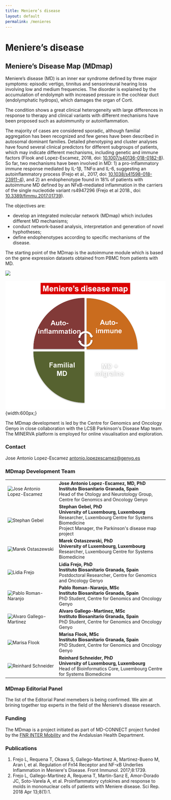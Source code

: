 ```yaml
---
title: Meniere’s disease
layout: default
permalink: /menieres
---
```


# Meniere’s disease

## Meniere’s Disease Map (MDmap)

Meniere’s disease (MD) is an inner ear syndrome defined by three major symptoms: episodic vertigo, tinnitus and sensorineural hearing loss involving low and medium frequencies. The disorder is explained by the accumulation of endolymph with increased pressure in the cochlear duct (endolymphatic hydrops), which damages the organ of Corti.  

The condition shows a great clinical heterogeneity with large differences in response to therapy and clinical variants with different mechanisms have been proposed such as autoimmunity or autoinflammation.  

The majority of cases are considered sporadic, although familial aggregation has been recognized and few genes have been described in autosomal dominant families. Detailed phenotyping and cluster analyses have found several clinical predictors for different subgroups of patients, which may indicate different mechanisms, including genetic and immune factors (Flook and Lopez-Escamez, 2018, doi: [10.1007/s40136-018-0182-8](https://doi.org/10.1007/s40136-018-0182-8)). So far, two mechanisms have been involved in MD: 1) a pro-inflammatory immune response mediated by IL-1β, TNFα and IL-6, suggesting an autoinflammatory process (Frejo et al., 2017, doi: [10.1038/s41598-018-23911-4](https://doi.org/10.1038/s41598-018-23911-4)), and 2) an endophenotype found in 18% of patients with autoimmune MD defined by an NFκB-mediated inflammation in the carriers of the single nucleotide variant rs4947296 (Frejo et al 2018., doi: [10.3389/fimmu.2017.01739](https://doi.org/10.3389/fimmu.2017.01739)).  

The objectives are:
* develop an integrated molecular network (MDmap) which includes different MD mechanisms;
* conduct network-based analysis, interpretation and generation of novel hyphotheses;
* define endophenotypes according to specific mechanisms of the disease.  

The starting point of the MDmap is the autoimmune module which is based on the gene expression datasets obtained from PBMC from patients with MD.

<img src="../images/projects/menieres-introduction.png" width="600"/>
 
![introduction](/images/projects/menieres-introduction.png){width:600px;}

The MDmap development is led by the Centre for Genomics and Oncology Genyo in close collaboration with the LCSB Parkinson's Disease Map team. The MINERVA platform is employed for online visualisation and exploration.  

### Contact 

Jose Antonio Lopez-Escamez [antonio.lopezescamez@genyo.es](mailto:antonio.lopezescamez@genyo.es)

### MDmap Development Team 

<table>
<tr>
<td><img src="../images/team/JoseAntonioLopezEscamez.jpg" alt="Jose Antonio Lopez-Escamez" /></td>
<td><strong>Jose Antonio Lopez-Escamez, MD, PhD</strong><br /><strong>Instituto Biosanitario Granada, Spain
</strong><br />Head of the Otology and Neurotology Group, Centre for Genomics and Oncology Genyo<br /></td>
</tr>
<tr>
<td><img src="../images/team/StephanGebel.jpg" alt="Stephan Gebel" /></td>
<td><strong>Stephan Gebel, PhD</strong><br /><strong>University of Luxembourg, Luxembourg
</strong><br />Researcher, Luxembourg Centre for Systems Biomedicine<br />
Project Manager, the Parkinson's disease map project<br /></td>
</tr>
<tr>
<td><img src="../images/team/MarekOstaszewski.jpg" alt="Marek Ostaszewski" /></td>
<td><strong>Marek Ostaszewski, PhD</strong><br /><strong>University of Luxembourg, Luxembourg
</strong><br />Researcher, Luxembourg Centre for Systems Biomedicine<br /></td>
</tr>
<tr>
<td><img src="../images/team/LidiaFrejo.jpg" alt="Lidia Frejo" /></td>
<td><strong>Lidia Frejo, PhD</strong><br /><strong>Instituto Biosanitario Granada, Spain
</strong><br />Postdoctoral Researcher, Centre for Genomics and Oncology Genyo<br /></td>
</tr>
<tr>
<td><img src="../images/team/PabloRomanNaranjo.jpg" alt="Pablo Roman-Naranjo" /></td>
<td><strong>Pablo Roman-Naranjo, MSc</strong><br /><strong>Instituto Biosanitario Granada, Spain
</strong><br />PhD Student, Centre for Genomics and Oncology Genyo<br /></td>
</tr>
<tr>
<td><img src="../images/team/AlvaroGallegoMartinez.jpg" alt="Alvaro Gallego-Martinez" /></td>
<td><strong>Alvaro Gallego-Martinez, MSc</strong><br /><strong>Instituto Biosanitario Granada, Spain
</strong><br />PhD Student, Centre for Genomics and Oncology Genyo<br /></td>
</tr>
<tr>
<td><img src="../images/team/MarisaFlook.jpg" alt="Marisa Flook" /></td>
<td><strong>Marisa Flook, MSc</strong><br /><strong>Instituto Biosanitario Granada, Spain
</strong><br />PhD Student, Centre for Genomics and Oncology Genyo<br /></td>
</tr>
<tr>
<td><img src="../images/team/ReinhardSchneider.jpg" alt="Reinhard Schneider" /></td>
<td><strong>Reinhard Schneider, PhD</strong><br /><strong>University of Luxembourg, Luxembourg
</strong><br />Head of Bioinformatics Core, Luxembourg Centre for Systems Biomedicine<br /></td>
</tr>
</table>

### MDmap Editorial Panel 

The list of the Editorial Panel memebers is being confirmed. We aim at brining together top experts in the field of the Meniere’s disease research.

### Funding

The MDmap is a project initiated as part of MD-CONNECT project funded by the [FNR INTER Mobility](https://www.fnr.lu/funding-instruments/inter-mobility/) and the Andalusian Health Department.

### Publications

1. Frejo L, Requena T, Okawa S, Gallego-Martinez A, Martinez-Bueno M, Aran I, et al. Regulation of Fn14 Receptor and NF-κB Underlies Inflammation in Meniere's Disease. Front Immunol. 2017;8:1739.  
1. Frejo L, Gallego-Martinez A, Requena T, Martin-Sanz E, Amor-Dorado JC, Soto-Varela A, et al. Proinflammatory cytokines and response to molds in mononuclear cells of patients with Meniere disease. Sci Rep. 2018 Apr 13;8(1):1.

